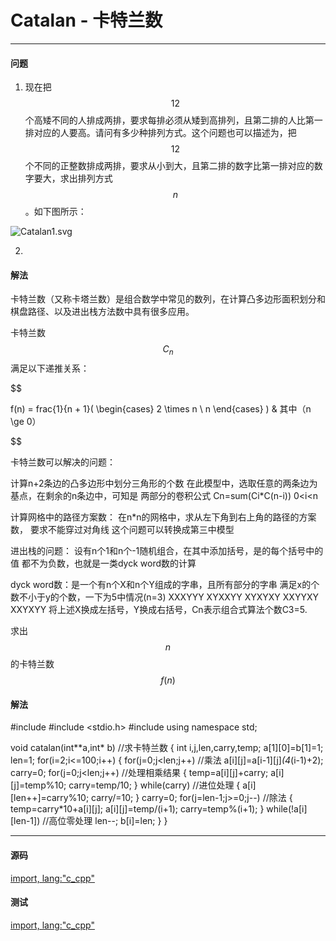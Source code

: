 <script type="text/javascript" src="https://cdnjs.cloudflare.com/ajax/libs/mathjax/2.7.1/MathJax.js?config=TeX-AMS-MML_HTMLorMML"/></script>

# Catalan - 卡特兰数

--------

#### 问题

1. 现在把$$ 12 $$个高矮不同的人排成两排，要求每排必须从矮到高排列，且第二排的人比第一排对应的人要高。请问有多少种排列方式。这个问题也可以描述为，把$$ 12 $$个不同的正整数排成两排，要求从小到大，且第二排的数字比第一排对应的数字要大，求出排列方式$$ n $$。如下图所示：

![Catalan1.svg](../res/Catalan1.svg)

2. 

#### 解法

卡特兰数（又称卡塔兰数）是组合数学中常见的数列，在计算凸多边形面积划分和棋盘路径、以及进出栈方法数中具有很多应用。

卡特兰数$$ C_{n} $$满足以下递推关系：

$$

f(n) = frac{1}{n + 1}(
        \begin{cases}
        2 \times n \\
        n
        \end{cases}
        ) & 其中（n \ge 0）

$$

卡特兰数可以解决的问题：

计算n+2条边的凸多边形中划分三角形的个数
在此模型中，选取任意的两条边为基点，在剩余的n条边中，可知是
两部分的卷积公式 Cn=sum(Ci*C(n-i)) 0<i<n

计算网格中的路径方案数：
在n*n的网格中，求从左下角到右上角的路径的方案数，
要求不能穿过对角线
这个问题可以转换成第三中模型

进出栈的问题：
设有n个1和n个-1随机组合，在其中添加括号，是的每个括号中的值
都不为负数，也就是一类dyck word数的计算

dyck word数：是一个有n个X和n个Y组成的字串，且所有部分的字串
满足x的个数不小于y的个数，一下为5中情况(n=3)
XXXYYY XYXXYY XYXYXY XXYYXY XXYXYY
将上述X换成左括号，Y换成右括号，Cn表示组合式算法个数C3=5.

求出$$ n $$的卡特兰数$$ f(n) $$

#### 解法

#include <iostream>
#include <stdio.h>
#include <cmath>
using namespace std;


void catalan(int**a,int* b)  //求卡特兰数
{
    int i,j,len,carry,temp;
    a[1][0]=b[1]=1;
    len=1;
    for(i=2;i<=100;i++)
    {
        for(j=0;j<len;j++)    //乘法
            a[i][j]=a[i-1][j]*(4*(i-1)+2);
        carry=0;
        for(j=0;j<len;j++)    //处理相乘结果
        {
            temp=a[i][j]+carry;
            a[i][j]=temp%10;
            carry=temp/10;
        }
        while(carry)    //进位处理
        {
            a[i][len++]=carry%10;
            carry/=10;
        }
        carry=0;
        for(j=len-1;j>=0;j--) //除法
        {
            temp=carry*10+a[i][j];
            a[i][j]=temp/(i+1);
            carry=temp%(i+1);
        }
        while(!a[i][len-1])     //高位零处理
            len--;
        b[i]=len;
    }
}

--------

#### 源码

[import, lang:"c_cpp"](../../../src/CombinatorialMathematics/Catalan.h)

#### 测试

[import, lang:"c_cpp"](../../../src/CombinatorialMathematics/Catalan.cpp)
